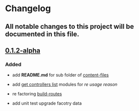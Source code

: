 # Changelog

## All notable changes to this project will be documented in this file.

## [0.1.2-alpha]()

### Added

- add **README.md** for sub folder of [content-files](https://github.com/Orivoir/create-mvc-project/tree/master/lib/build-files/content-files)

- add [get controllers list](https://github.com/Orivoir/create-mvc-project/issues/27) modules for *re usage reason*

- re factoring [build-routes](https://github.com/Orivoir/create-mvc-project/pull/28/commits/eaf2db932d901e5ea5337e30e7455490fad665ef)

- add unit test upgrade facotry data